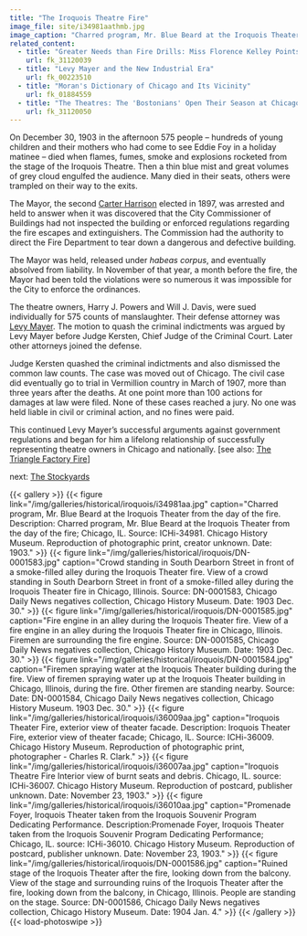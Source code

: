 ```yaml
---
title: "The Iroquois Theatre Fire"
image_file: site/i34981aathmb.jpg
image_caption: "Charred program, Mr. Blue Beard at the Iroquois Theater from the day of the fire."
related_content:
  - title: "Greater Needs than Fire Drills: Miss Florence Kelley Points Out Defects in Factories and Sweat Shops"
    url: fk_31120039
  - title: "Levy Mayer and the New Industrial Era"
    url: fk_00223510
  - title: "Moran's Dictionary of Chicago and Its Vicinity"
    url: fk_01884559
  - title: "The Theatres: The 'Bostonians' Open Their Season at Chicago Opera-House"
    url: fk_31120050
---
```


On December 30, 1903 in the afternoon 575 people – hundreds of young children and their mothers who had come to see Eddie Foy in a holiday matinee – died when flames, fumes, smoke and explosions rocketed from the stage of the Iroquois Theatre. Then a thin blue mist and great volumes of grey cloud engulfed the audience. Many died in their seats, others were trampled on their way to the exits.

The Mayor, the second [Carter Harrison](/legal/mayors/harrisonJr) elected in 1897, was arrested and held to answer when it was discovered that the City Commissioner of Buildings had not inspected the building or enforced regulations regarding the fire escapes and extinguishers. The Commission had the authority to direct the Fire Department to tear down a dangerous and defective building.

The Mayor was held, released under *habeas corpus*, and eventually absolved from liability. In November of that year, a month before the fire, the Mayor had been told the violations were so numerous it was impossible for the City to enforce the ordinances.

The theatre owners, Harry J. Powers and Will J. Davis, were sued individually for 575 counts of manslaughter. Their defense attorney was [Levy Mayer](/kelley/historical/mayer). The motion to quash the criminal indictments was argued by Levy Mayer before Judge Kersten, Chief Judge of the Criminal Court. Later other attorneys joined the defense.

Judge Kersten quashed the criminal indictments and also dismissed the common law counts. The case was moved out of Chicago. The civil case did eventually go to trial in Vermillion country in March of 1907, more than three years after the deaths. At one point more than 100 actions for damages at law were filed. None of these cases reached a jury. No one was held liable in civil or criminal action, and no fines were paid.

This continued Levy Mayer’s successful arguments against government regulations and began for him a lifelong relationship of successfully representing theatre owners in Chicago and nationally.
[see also: [The Triangle Factory Fire](http://trianglefire.ilr.cornell.edu/)]


next:  [The Stockyards](/historical/stockyards)

{{< gallery >}}
  {{< figure link="/img/galleries/historical/iroquois/i34981aa.jpg" caption="Charred program, Mr. Blue Beard at the Iroquois Theater from the day of the fire. Description: Charred program, Mr. Blue Beard at the Iroquois Theater from the day of the fire; Chicago, IL. Source: ICHi-34981. Chicago History Museum. Reproduction of photographic print, creator unknown. Date: 1903." >}}
  {{< figure link="/img/galleries/historical/iroquois/DN-0001583.jpg" caption="Crowd standing in South Dearborn Street in front of a smoke-filled alley during the Iroquois Theater fire. View of a crowd standing in South Dearborn Street in front of a smoke-filled alley during the Iroquois Theater fire in Chicago, Illinois. Source: DN-0001583, Chicago Daily News negatives collection, Chicago History Museum. Date: 1903 Dec. 30." >}}
  {{< figure link="/img/galleries/historical/iroquois/DN-0001585.jpg" caption="Fire engine in an alley during the Iroquois Theater fire. View of a fire engine in an alley during the Iroquois Theater fire in Chicago, Illinois. Firemen are surrounding the fire engine. Source: DN-0001585, Chicago Daily News negatives collection, Chicago History Museum. Date: 1903 Dec. 30." >}}
  {{< figure link="/img/galleries/historical/iroquois/DN-0001584.jpg" caption="Firemen spraying water at the Iroquois Theater building during the fire. View of firemen spraying water up at the Iroquois Theater building in Chicago, Illinois, during the fire. Other firemen are standing nearby. Source: Date: DN-0001584, Chicago Daily News negatives collection, Chicago History Museum. 1903 Dec. 30." >}}
  {{< figure link="/img/galleries/historical/iroquois/i36009aa.jpg" caption="Iroquois Theater Fire, exterior view of theater facade. Description: Iroquois Theater Fire, exterior view of theater facade; Chicago, IL. Source: ICHi-36009. Chicago History Museum. Reproduction of photographic print, photographer - Charles R. Clark." >}}
  {{< figure link="/img/galleries/historical/iroquois/i36007aa.jpg" caption="Iroquois Theatre Fire Interior view of burnt seats and debris. Chicago, IL. source: ICHi-36007. Chicago History Museum. Reproduction of postcard, publisher unknown. Date: November 23, 1903." >}}
  {{< figure link="/img/galleries/historical/iroquois/i36010aa.jpg" caption="Promenade Foyer, Iroquois Theater taken from the Iroquois Souvenir Program Dedicating Performance. Description:Promenade Foyer, Iroquois Theater taken from the Iroquois Souvenir Program Dedicating Performance; Chicago, IL. source: ICHi-36010. Chicago History Museum. Reproduction of postcard, publisher unknown. Date: November 23, 1903." >}}
  {{< figure link="/img/galleries/historical/iroquois/DN-0001586.jpg" caption="Ruined stage of the Iroquois Theater after the fire, looking down from the balcony. View of the stage and surrounding ruins of the Iroquois Theater after the fire, looking down from the balcony, in Chicago, Illinois. People are standing on the stage. Source: DN-0001586, Chicago Daily News negatives collection, Chicago History Museum. Date: 1904 Jan. 4." >}}
{{< /gallery >}} {{< load-photoswipe >}}
